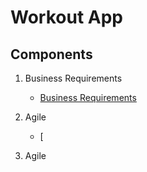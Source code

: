 # Workout App


## Components

1. Business Requirements
    * [Business Requirements](https://github.com/WSU-kduncan/cs3900-workoutplan/tree/main/BusinessRequirements)
2. Agile
    * [


4. Agile
